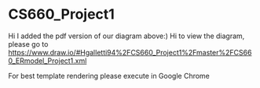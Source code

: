 # CS660_Project1
Hi I added the pdf version of our diagram above:)
Hi to view the diagram, please go to https://www.draw.io/#Hgalletti94%2FCS660_Project1%2Fmaster%2FCS660_ERmodel_Project1.xml

For best template rendering please execute in Google Chrome
